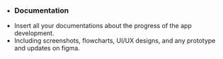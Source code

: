 + ### Documentation
+ Insert all your documentations about the progress of the app development. 
+ Including screenshots, flowcharts, UI/UX designs, and any prototype and updates on figma.
